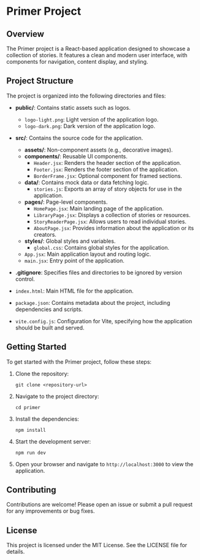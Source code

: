 # Primer Project

## Overview
The Primer project is a React-based application designed to showcase a collection of stories. It features a clean and modern user interface, with components for navigation, content display, and styling.

## Project Structure
The project is organized into the following directories and files:

- **public/**: Contains static assets such as logos.
  - `logo-light.png`: Light version of the application logo.
  - `logo-dark.png`: Dark version of the application logo.

- **src/**: Contains the source code for the application.
  - **assets/**: Non-component assets (e.g., decorative images).
  - **components/**: Reusable UI components.
    - `Header.jsx`: Renders the header section of the application.
    - `Footer.jsx`: Renders the footer section of the application.
    - `BorderFrame.jsx`: Optional component for framed sections.
  - **data/**: Contains mock data or data fetching logic.
    - `stories.js`: Exports an array of story objects for use in the application.
  - **pages/**: Page-level components.
    - `HomePage.jsx`: Main landing page of the application.
    - `LibraryPage.jsx`: Displays a collection of stories or resources.
    - `StoryReaderPage.jsx`: Allows users to read individual stories.
    - `AboutPage.jsx`: Provides information about the application or its creators.
  - **styles/**: Global styles and variables.
    - `global.css`: Contains global styles for the application.
  - `App.jsx`: Main application layout and routing logic.
  - `main.jsx`: Entry point of the application.

- **.gitignore**: Specifies files and directories to be ignored by version control.

- `index.html`: Main HTML file for the application.

- `package.json`: Contains metadata about the project, including dependencies and scripts.

- `vite.config.js`: Configuration for Vite, specifying how the application should be built and served.

## Getting Started
To get started with the Primer project, follow these steps:

1. Clone the repository:
   ```
   git clone <repository-url>
   ```

2. Navigate to the project directory:
   ```
   cd primer
   ```

3. Install the dependencies:
   ```
   npm install
   ```

4. Start the development server:
   ```
   npm run dev
   ```

5. Open your browser and navigate to `http://localhost:3000` to view the application.

## Contributing
Contributions are welcome! Please open an issue or submit a pull request for any improvements or bug fixes.

## License
This project is licensed under the MIT License. See the LICENSE file for details.